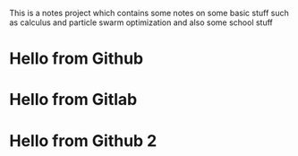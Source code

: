 This is a notes project which contains some notes on some basic stuff such as calculus and particle swarm optimization and also some school stuff

# Hello from Github
# Hello from Gitlab
# Hello from Github 2
